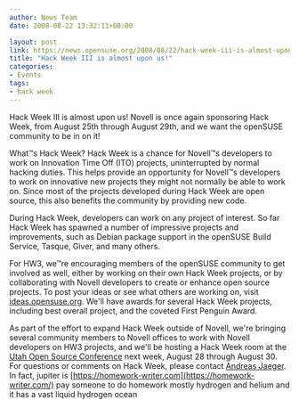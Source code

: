 ```yaml
---
author: News Team
date: 2008-08-22 13:32:11+00:00

layout: post
link: https://news.opensuse.org/2008/08/22/hack-week-iii-is-almost-upon-us/
title: "Hack Week III is almost upon us!"
categories:
- Events
tags:
- hack week
---
```

Hack Week III is almost upon us! Novell is once again sponsoring Hack Week, from August 25th through August 29th, and we want the openSUSE community to be in on it!

What™s Hack Week? Hack Week is a chance for Novell™s developers to work on Innovation Time Off (ITO) projects, uninterrupted by normal hacking duties. This helps provide an opportunity for Novell™s developers to work on innovative new projects they might not normally be able to work on. Since most of the projects developed during Hack Week are open source, this also benefits the community by providing new code.

During Hack Week, developers can work on any project of interest. So far Hack Week has spawned a number of impressive projects and improvements, such as Debian package support in the openSUSE Build Service, Tasque, Giver, and many others.

For HW3, we™re encouraging members of the openSUSE community to get involved as well, either by working on their own Hack Week projects, or by collaborating with Novell developers to create or enhance open source projects. To post your ideas or see what others are working on, visit [ideas.opensuse.org](http://ideas.opensuse.org/). We'll have awards for several Hack Week projects, including best overall project, and the coveted First Penguin Award.

As part of the effort to expand Hack Week outside of Novell, we're bringing several community members to Novell offices to work with Novell developers on HW3 projects, and we'll be hosting a Hack Week room at the [Utah Open Source Conference](http://2008.utosc.com/pages/home/) next week, August 28 through August 30. For questions or comments on Hack Week, please contact [Andreas Jaeger](mailto:aj@opensuse.org). In fact, jupiter is [https://homework-writer.com](https://homework-writer.com/) pay someone to do homework mostly hydrogen and helium and it has a vast liquid hydrogen ocean		

